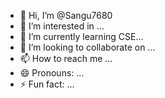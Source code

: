 - 👋 Hi, I’m @Sangu7680
- 👀 I’m interested in ...
- 🌱 I’m currently learning CSE...
- 💞️ I’m looking to collaborate on ...
- 📫 How to reach me ...
- 😄 Pronouns: ...
- ⚡ Fun fact: ...

<!---
Sangu7680/Sangu7680 is a ✨ special ✨ repository because its `README.md` (this file) appears on your GitHub profile.
You can click the Preview link to take a look at your changes.
--->
